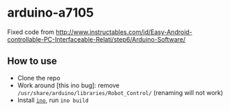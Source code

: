 arduino-a7105
=============

Fixed code from http://www.instructables.com/id/Easy-Android-controllable-PC-Interfaceable-Relati/step6/Arduino-Software/


How to use
----------

* Clone the repo
* Work around [this ino bug]: remove `/usr/share/arduino/libraries/Robot_Control/` (renaming will not work)
* Install [`ino`](https://github.com/amperka/ino/), run `ino build`
